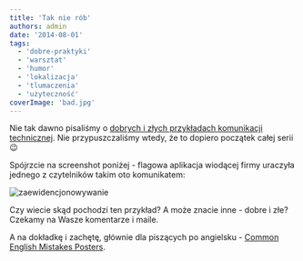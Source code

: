 ```yaml
---
title: 'Tak nie rób'
authors: admin
date: '2014-08-01'
tags:
  - 'dobre-praktyki'
  - 'warsztat'
  - 'humor'
  - 'lokalizacja'
  - 'tlumaczenia'
  - 'użyteczność'
coverImage: 'bad.jpg'
---
```


Nie tak dawno pisaliśmy o
[dobrych i złych przykładach komunikacji technicznej](http://techwriter.pl/dokumentacja-uzytkownika-przyklady-dobre-i-zle/).
Nie przypuszczaliśmy wtedy, że to dopiero początek całej serii 😉

<!--truncate-->

Spójrzcie na screenshot poniżej - flagowa aplikacja wiodącej firmy uraczyła
jednego z czytelników takim oto komunikatem:

![zaewidencjonowywanie](images/zaewidencjonowywanie.png)

Czy wiecie skąd pochodzi ten przykład? A może znacie inne - dobre i złe? Czekamy
na Wasze komentarze i maile.

A na dokładkę i zachętę, głównie dla piszących po angielsku -
[Common English Mistakes Posters](http://thetecnica.com/2014/06/most-common-english-language-mistakes-portrayed-by-hilarious-posters).
